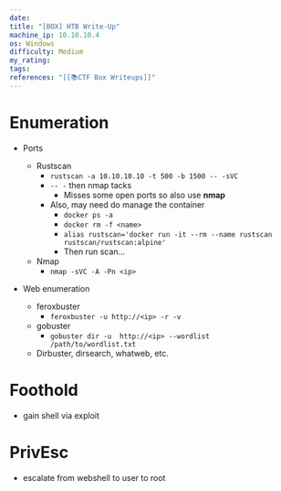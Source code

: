 ```yaml
---
date: 
title: "[BOX] HTB Write-Up"
machine_ip: 10.10.10.4
os: Windows
difficulty: Medium
my_rating: 
tags: 
references: "[[📚CTF Box Writeups]]"
---
```


# Enumeration

- Ports
	- Rustscan
		- `rustscan -a 10.10.10.10 -t 500 -b 1500 -- -sVC` 
		- `-- -` then nmap tacks
			- Misses some open ports so also use **nmap**
		- Also, may need do manage the container
			- `docker ps -a`
			- `docker rm -f <name>`
			- `alias rustscan='docker run -it --rm --name rustscan rustscan/rustscan:alpine'`
			- Then run scan...
	- Nmap
		- `nmap -sVC -A -Pn <ip>`
	
- Web enumeration
	- feroxbuster
		- `feroxbuster -u http://<ip> -r -v`
	- gobuster
		- `gobuster dir -u  http://<ip> --wordlist /path/to/wordlist.txt`
	- Dirbuster, dirsearch, whatweb, etc.

# Foothold
- gain shell via exploit


# PrivEsc
- escalate from webshell to user to root